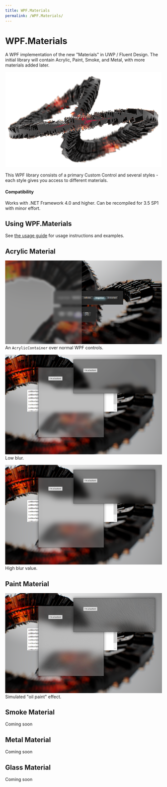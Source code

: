 ```yaml
---
title: WPF.Materials
permalink: /WPF.Materials/
---
```

# WPF.Materials
A WPF implementation of the new "Materials" in UWP / Fluent Design. The initial library will contain Acrylic, Paint, Smoke, and Metal, with more materials added later.

![WPF.Materials](images/WPF-Materials-001a.png)

This WPF library consists of a primary Custom Control and several styles - each style gives you access to different materials.

#### Compatibility
Works with .NET Framework 4.0 and higher. Can be recompiled for 3.5 SP1 with minor effort.

## Using WPF.Materials
See [the usage guide](Examples.md) for usage instructions and examples.


## Acrylic Material
![](images/Acrylic-001.png)
An `AcrylicContainer` over normal WPF controls.

![](images/Acrylic-003.png)
Low blur.

![](images/Acrylic-002.png)
High blur value.

## Paint Material
![](Acrylic-004.png)
Simulated "oil paint" effect.

## Smoke Material
Coming soon

## Metal Material
Coming soon

## Glass Material
Coming soon
